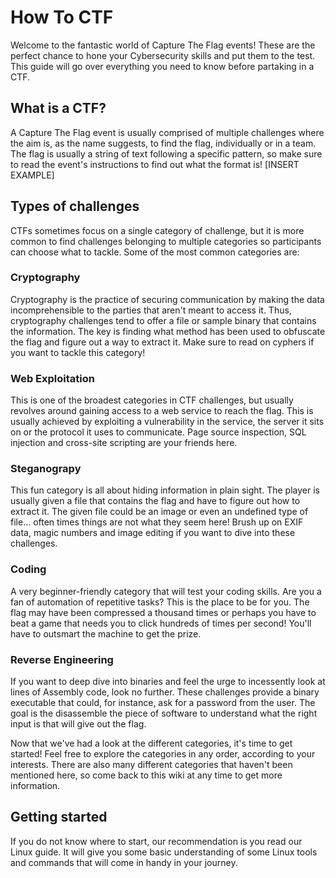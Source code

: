 # How To CTF

Welcome to the fantastic world of Capture The Flag events! These are the perfect chance to hone your Cybersecurity skills and put them to the test. This guide will go over everything you need to know before partaking in a CTF.

## What is a CTF?
A Capture The Flag event is usually comprised of multiple challenges where the aim is, as the name suggests, to find the flag, individually or in a team. The flag is usually a string of text following a specific pattern, so make sure to read the event's instructions to find out what the format is! [INSERT EXAMPLE]

## Types of challenges

CTFs sometimes focus on a single category of challenge, but it is more common to find challenges belonging to multiple categories so participants can choose what to tackle. Some of the most common categories are:

### Cryptography
Cryptography is the practice of securing communication by making the data incomprehensible to the parties that aren't meant to access it. Thus, cryptography challenges tend to offer a file or sample binary that contains the information. The key is finding what method has been used to obfuscate the flag and figure out a way to extract it. Make sure to read on cyphers if you want to tackle this category!

### Web Exploitation
This is one of the broadest categories in CTF challenges, but usually revolves around gaining access to a web service to reach the flag. This is usually achieved by exploiting a vulnerability in the service, the server it sits on or the protocol it uses to communicate. Page source inspection, SQL injection and cross-site scripting are your friends here.

### Steganograpy
This fun category is all about hiding information in plain sight. The player is usually given a file that contains the flag and have to figure out how to extract it. The given file could be an image or even an undefined type of file... often times things are not what they seem here! Brush up on EXIF data, magic numbers and image editing if you want to dive into these challenges.

### Coding
A very beginner-friendly category that will test your coding skills. Are you a fan of automation of repetitive tasks? This is the place to be for you. The flag may have been compressed a thousand times or perhaps you have to beat a game that needs you to click hundreds of times per second! You'll have to outsmart the machine to get the prize.

### Reverse Engineering
If you want to deep dive into binaries and feel the urge to incessently look at lines of Assembly code, look no further. These challenges provide a binary executable that could, for instance, ask for a password from the user. The goal is the disassemble the piece of software to understand what the right input is that will give out the flag.

Now that we've had a look at the different categories, it's time to get started! Feel free to explore the categories in any order, according to your interests. There are also many different categories that haven't been mentioned here, so come back to this wiki at any time to get more information.

## Getting started
If you do not know where to start, our recommendation is you read our Linux guide. It will give you some basic understanding of some Linux tools and commands that will come in handy in your journey.




